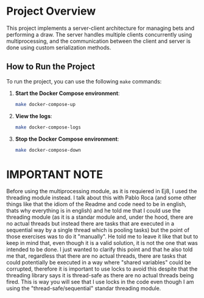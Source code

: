 # Project Overview

This project implements a server-client architecture for managing bets and performing a draw. The server handles multiple clients concurrently using multiprocessing, and the communication between the client and server is done using custom serialization methods.

## How to Run the Project

To run the project, you can use the following `make` commands:

1. **Start the Docker Compose environment**:
   ```sh
   make docker-compose-up
    ```
2. **View the logs**:
   ```sh
   make docker-compose-logs
    ```
3. **Stop the Docker Compose environment**:
    ```sh
    make docker-compose-down
    ```


# IMPORTANT NOTE

Before using the multiprocessing module, as it is requiered in Ej8, I used the threading module instead. I talk about this with Pablo Roca (and some other things like that the idiom of the Readme and code need to be in english, thats why everything is in english) and he told me that I could use the threading module (as it is a standar module and, under the hood, there are no actual threads but instead there are tasks that are executed in a sequential way by a single thread which is pooling tasks) but the point of those exercises was to do it "manually". He told me to leave it like that but to keep in mind that, even though it is a valid solution, it is not the one that was intended to be done. I just wanted to clarify this point and that he also told me that, regardless that there are no actual threads, there are tasks that could potentially be executed in a way where "shared variables" could be corrupted, therefore it is important to use locks to avoid this despite that the threading library says it is thread-safe as there are no actual threads being fired. This is way you will see that I use locks in the code even though I am using the "thread-safe/sequential" standar threading module.
